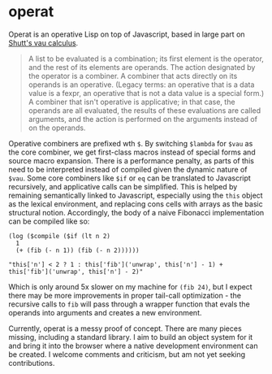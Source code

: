 # operat

Operat is an operative Lisp on top of Javascript, based in large part on [Shutt's vau calculus](https://fexpr.blogspot.com/2011/04/fexpr.html).

> A list to be evaluated is a combination; its first element is the operator, and the rest of its elements are operands.  The action designated by the operator is a combiner.  A combiner that acts directly on its operands is an operative.  (Legacy terms: an operative that is a data value is a fexpr, an operative that is not a data value is a special form.)  A combiner that isn't operative is applicative; in that case, the operands are all evaluated, the results of these evaluations are called arguments, and the action is performed on the arguments instead of on the operands.

Operative combiners are prefixed wth `$`. By switching `$lambda` for `$vau` as the core combiner, we get first-class macros instead of special forms and source macro expansion. There is a performance penalty, as parts of this need to be interpreted instead of compiled given the dynamic nature of `$vau`. Some core combiners like `$if` or `eq` can be translated to Javascript recursively, and applicative calls can be simplified. This is helped by remaining semantically linked to Javascript, especially using the `this` object as the lexical environment, and replacing cons cells with arrays as the basic structural notion. Accordingly, the body of a naive Fibonacci implementation can be compiled like so:


    (log ($compile ($if (lt n 2)
      1
      (+ (fib (- n 1)) (fib (- n 2))))))

    "this['n'] < 2 ? 1 : this['fib']('unwrap', this['n'] - 1) + this['fib']('unwrap', this['n'] - 2)"


Which is only around 5x slower on my machine for `(fib 24)`, but I expect there may be more improvements in proper tail-call optimization - the recursive calls to `fib` will pass through a wrapper function that evals the operands into arguments and creates a new environment.

Currently, operat is a messy proof of concept. There are many pieces missing, including a standard library. I aim to build an object system for it and bring it into the browser where a native development environment can be created. I welcome comments and criticism, but am not yet seeking contributions.
